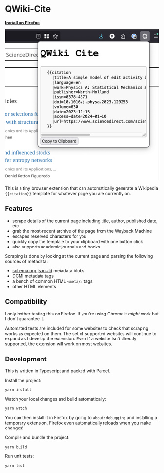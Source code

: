 # QWiki-Cite
**[Install on Firefox](https://addons.mozilla.org/en-US/firefox/addon/qwiki-cite/)**

![](screenshot.png)

This is a tiny browser extension that can automatically generate a Wikipedia `{{citation}}`
template for whatever page you are currently on.

## Features
* scrape details of the current page including title, author, published date, etc
* grab the most-recent archive of the page from the Wayback Machine
* escapes reserved characters for you
* quickly copy the template to your clipboard with one button click
* also supports academic journals and books

Scraping is done by looking at the current page and parsing the following sources of metadata:

* [schema.org json+ld](https://schema.org/) metadata blobs
* [DCMI](https://www.dublincore.org/specifications/dublin-core/dcmi-terms/#section-2) metadata tags
* a bunch of common HTML `<meta/>` tags
* other HTML elements

## Compatibility
I only bother testing this on Firefox. If you're using Chrome it _might_ work but I don't guarantee it.

Automated tests are included for some websites to check that scraping works as expected on them.
The set of supported websites will continue to expand as I develop the extension. Even if a website
isn't directly supported, the extension will work on most websites.

## Development
This is written in Typescript and packed with Parcel.

Install the project:
```
yarn install
```

Watch your local changes and build automatically:
```
yarn watch
```

You can then install it in Firefox by going to `about:debugging` and installing a
temporary extension. Firefox even automatically reloads when you make changes!

Compile and bundle the project:
```
yarn build
```

Run unit tests:
```
yarn test
```
